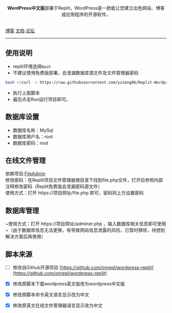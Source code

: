 <p align="center"><b>WordPress中文版</b>部署于Replit，️WordPress是一款能让您建立出色网站、博客或应用程序的开源软件。</p>
<br />
<a href="https://www.takagi.icu">博客</a>
<a href="https://cn.wordpress.org/support/">文档</a>
<a href="https://cn.wordpress.org/support/forums/">论坛</a>

------------------------------
## 使用说明
- replit环境选择`Bash`
- 不建议使用免费版部署，会泄漏数据库源文件及文件管理器密码

```bash
bash <(curl -s https://raw.githubusercontent.com/yzsong06/Replit-Wordpress_zh_CN/main/install.sh)
```
- 执行上面脚本
- 最后点击Run运行项目即可。
## 数据库设置
- 数据库名称：MySql
- 数据库用户名：root
- 数据库密码：root

## 在线文件管理
依赖项目:[FileAdmin](https://github.com/NLR-DevTeam/FileAdmin)  
修改密码：在Replit项目文件管理器根目录下找到file.php文件，打开后参照内部注释修改密码（Replit免费版会泄漏密码源文件）  
使用方式：打开 https://项目网址/file.php 即可，密码同上方设置密码

## 数据库管理
~使用方式：打开 https://项目网址/adminer.php ，输入数据库相关信息即可使用~（由于数据库信息无法更换，有导致网站信息泄露的风险，已暂时移除，待想到解决方案后再使用）

## 脚本来源
- [ ] 修改自Github开源项目 [https://github.com/onrepl/wordpress-replit](https://github.com/onrepl/wordpress-replit)
- [x] 修改原脚本下载wordpress英文版改为wordpress中文版
- [x] 修改原脚本命令英文语言显示改为中文
- [x] 修改原英文在线文件管理器语言显示改为中文

